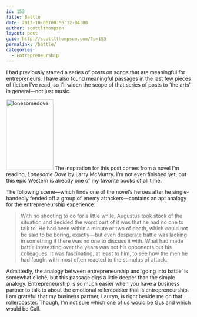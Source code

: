 ```yaml
---
id: 153
title: Battle
date: 2013-10-06T00:56:12-04:00
author: scottlthompson
layout: post
guid: http://scottlthompson.com/?p=153
permalink: /battle/
categories:
  - Entrepreneurship
---
```

I had previously started a series of posts on songs that are meaningful for entrepreneurs. I have also found meaningful passages in the last few pieces of fiction I&#8217;ve read, so I&#8217;ll widen the scope of that series of posts to &#8216;the arts&#8217; in general—not just music.

<img class="size-full wp-image-155 alignleft" alt="lonesomedove" src="http://scottlthompson.com/wp-content/uploads/2013/10/lonesomedove.jpeg" width="128" height="192" /> The inspiration for this post comes from a novel I&#8217;m reading, _Lonesome Dove_ by Larry McMurtry. I&#8217;m not even finished yet, but this epic Western is already one of my favorite books of all time.

The following scene—which finds one of the novel&#8217;s heroes after he single-handedly fended off a group of enemy attackers—contains an apt analogy for the entrepreneurship experience:

> With no shooting to do for a little while, Augustus took stock of the situation and decided the worst part of it was that he had no one to talk to. He had been within a minute or two of death, which could not be said to be boring, exactly—but even desperate battle was lacking in something if there was no one to discuss it with. What had made battle interesting over the years was not his opponents but his colleagues. It was fascinating, at least to him, to see how the men he had fought with most often reacted to the stimulus of attack.

Admittedly, the analogy between entrepreneurship and &#8216;going into battle&#8217; is somewhat cliché, but this passage digs a little deeper than the simple analogy. Entrepreneurship is so much easier when you have a business partner to talk to about the emotional rollercoaster that is entrepreneurship. I am grateful that my business partner, Lauryn, is right beside me on that rollercoaster. Though, I&#8217;m not sure which one of us would be Gus and which would be Call.